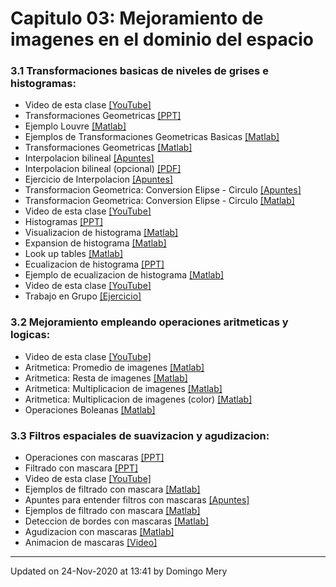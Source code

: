 
# Capitulo 03: Mejoramiento de imagenes en el dominio del espacio
### 3.1 Transformaciones basicas de niveles de grises e histogramas:
* Video de esta clase [[YouTube]](https://youtu.be/8wmilSa7TMU)
* Transformaciones Geometricas [[PPT]](https://github.com/domingomery/imagenes/blob/master/clases/Cap03_Mejoramiento_Espacio/presentations/IMG03_GeoTransformaciones.pptx)
* Ejemplo Louvre [[Matlab]](https://github.com/domingomery/imagenes/blob/master/clases/Cap03_Mejoramiento_Espacio/matlab/IMG03_Louvre.m)
* Ejemplos de Transformaciones Geometricas Basicas [[Matlab]](https://github.com/domingomery/imagenes/blob/master/clases/Cap03_Mejoramiento_Espacio/matlab/IMG03_GeoBasics.m)
* Transformaciones Geometricas [[Matlab]](https://github.com/domingomery/imagenes/blob/master/clases/Cap03_Mejoramiento_Espacio/matlab/IMG03_GeoTransformation.m)
* Interpolacion bilineal [[Apuntes]](https://github.com/domingomery/imagenes/blob/master/clases/Cap03_Mejoramiento_Espacio/presentations/IMG03_Interpolation_bilinear.pdf)
* Interpolacion bilineal (opcional) [[PDF]](https://github.com/domingomery/imagenes/blob/master/clases/Cap03_Mejoramiento_Espacio/presentations/IMG03_InterpolationTheory.pdf)
* Ejercicio de Interpolacion [[Apuntes]](https://github.com/domingomery/imagenes/blob/master/clases/Cap03_Mejoramiento_Espacio/presentations/IMG03_EjercicioInterpolacion.pdf)
* Transformacion Geometrica: Conversion Elipse - Circulo [[Apuntes]](https://github.com/domingomery/imagenes/blob/master/clases/Cap03_Mejoramiento_Espacio/presentations/IMG03_Conversion_Elipse_Circulo.pdf)
* Transformacion Geometrica: Conversion Elipse - Circulo [[Matlab]](https://github.com/domingomery/imagenes/blob/master/clases/Cap03_Mejoramiento_Espacio/matlab/IMG03_CorrectClock.m)
* Video de esta clase [[YouTube]](https://youtu.be/sT-NqkZi6oY)
* Histogramas [[PPT]](https://github.com/domingomery/imagenes/blob/master/clases/Cap03_Mejoramiento_Espacio/presentations/IMG03_Histogramas.pptx)
* Visualizacion de histograma [[Matlab]](https://github.com/domingomery/imagenes/blob/master/clases/Cap03_Mejoramiento_Espacio/matlab/IMG03_HistogramVisualization.m)
* Expansion de histograma [[Matlab]](https://github.com/domingomery/imagenes/blob/master/clases/Cap03_Mejoramiento_Espacio/matlab/IMG03_HistogramExpand.m)
* Look up tables [[Matlab]](https://github.com/domingomery/imagenes/blob/master/clases/Cap03_Mejoramiento_Espacio/matlab/IMG03_LUT.m)
* Ecualizacion de histograma [[PPT]](https://github.com/domingomery/imagenes/blob/master/clases/Cap03_Mejoramiento_Espacio/presentations/IMG03_HistogramaEcualizacion.pptx)
* Ejemplo de ecualizacion de histograma [[Matlab]](https://github.com/domingomery/imagenes/blob/master/clases/Cap03_Mejoramiento_Espacio/matlab/IMG03_Equalization.m)
* Video de esta clase [[YouTube]](https://youtu.be/6fNynQWJEXk)
* Trabajo en Grupo [[Ejercicio]](https://github.com/domingomery/imagenes/tree/master/clases/Cap03_Mejoramiento_Espacio/ejercicios)
### 3.2 Mejoramiento empleando operaciones aritmeticas y logicas:
* Video de esta clase [[YouTube]](https://youtu.be/MNdpXV3WlMo)
* Aritmetica: Promedio de imagenes [[Matlab]](https://github.com/domingomery/imagenes/blob/master/clases/Cap03_Mejoramiento_Espacio/matlab/IMG03_AritmeticAverage.m)
* Aritmetica: Resta de imagenes [[Matlab]](https://github.com/domingomery/imagenes/blob/master/clases/Cap03_Mejoramiento_Espacio/matlab/IMG03_AritmeticSubtraction.m)
* Aritmetica: Multiplicacion de imagenes [[Matlab]](https://github.com/domingomery/imagenes/blob/master/clases/Cap03_Mejoramiento_Espacio/matlab/IMG03_AritmeticMult.m)
* Aritmetica: Multiplicacion de imagenes (color) [[Matlab]](https://github.com/domingomery/imagenes/blob/master/clases/Cap03_Mejoramiento_Espacio/matlab/IMG03_AritmeticColorMult.m)
* Operaciones Boleanas [[Matlab]](https://github.com/domingomery/imagenes/blob/master/clases/Cap03_Mejoramiento_Espacio/matlab/IMG03_AritmeticLogicOp.m)
### 3.3 Filtros espaciales de suavizacion y agudizacion:
* Operaciones con mascaras [[PPT]](https://github.com/domingomery/imagenes/blob/master/clases/Cap03_Mejoramiento_Espacio/presentations/IMG03_AverageMask.pptx)
* Filtrado con mascara [[PPT]](https://github.com/domingomery/imagenes/blob/master/clases/Cap03_Mejoramiento_Espacio/presentations/IMG03_ImageFiltering.pptx)
* Video de esta clase [[YouTube]](https://youtu.be/USCljTpA4Jc)
* Ejemplos de filtrado con mascara [[Matlab]](https://github.com/domingomery/imagenes/blob/master/clases/Cap03_Mejoramiento_Espacio/matlab/IMG03_MaskScan.m)
* Apuntes para entender filtros con mascaras [[Apuntes]](https://github.com/domingomery/imagenes/blob/master/clases/Cap03_Mejoramiento_Espacio/presentations/IMG03_Mascaras.pdf)
* Ejemplos de filtrado con mascara [[Matlab]](https://github.com/domingomery/imagenes/blob/master/clases/Cap03_Mejoramiento_Espacio/matlab/IMG03_Mask.m)
* Deteccion de bordes con mascaras [[Matlab]](https://github.com/domingomery/imagenes/blob/master/clases/Cap03_Mejoramiento_Espacio/matlab/IMG03_Borders.m)
* Agudizacion con mascaras [[Matlab]](https://github.com/domingomery/imagenes/blob/master/clases/Cap03_Mejoramiento_Espacio/matlab/IMG03_SharpenMoon.m)
* Animacion de mascaras [[Video]](https://twitter.com/3blue1brown/status/1303489896519139328?s=20)
---


Updated on 24-Nov-2020 at 13:41 by Domingo Mery
